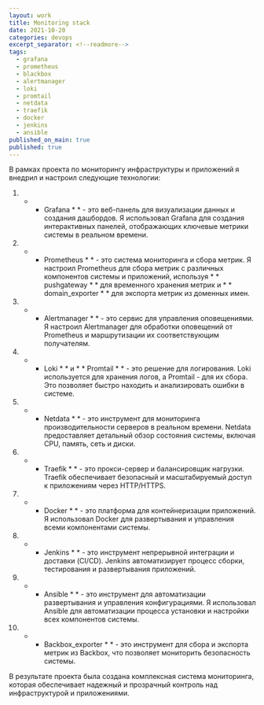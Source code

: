 ```yaml
---
layout: work
title: Monitoring stack
date: 2021-10-20
categories: devops
excerpt_separator: <!--readmore-->
tags:
  - grafana
  - prometheus
  - blackbox
  - alertmanager
  - loki
  - promtail
  - netdata
  - traefik
  - docker
  - jenkins
  - ansible
published_on_main: true
published: true
---
```


В рамках проекта по мониторингу инфраструктуры и приложений я внедрил и настроил следующие технологии:

1.  *  * Grafana *  *  - это веб-панель для визуализации данных и создания дашбордов. Я использовал Grafana для создания интерактивных панелей, отображающих ключевые метрики системы в реальном времени.

2.  *  * Prometheus *  *  - это система мониторинга и сбора метрик. Я настроил Prometheus для сбора метрик с различных компонентов системы и приложений, используя  *  * pushgateway *  *  для временного хранения метрик и  *  * domain_exporter *  *  для экспорта метрик из доменных имен.

3.  *  * Alertmanager *  *  - это сервис для управления оповещениями. Я настроил Alertmanager для обработки оповещений от Prometheus и маршрутизации их соответствующим получателям.

4.  *  * Loki *  *  и  *  * Promtail *  *  - это решение для логирования. Loki используется для хранения логов, а Promtail - для их сбора. Это позволяет быстро находить и анализировать ошибки в системе.

5.  *  * Netdata *  *  - это инструмент для мониторинга производительности серверов в реальном времени. Netdata предоставляет детальный обзор состояния системы, включая CPU, память, сеть и диски.

6.  *  * Traefik *  *  - это прокси-сервер и балансировщик нагрузки. Traefik обеспечивает безопасный и масштабируемый доступ к приложениям через HTTP/HTTPS.

7.  *  * Docker *  *  - это платформа для контейнеризации приложений. Я использовал Docker для развертывания и управления всеми компонентами системы.

8.  *  * Jenkins *  *  - это инструмент непрерывной интеграции и доставки (CI/CD). Jenkins автоматизирует процесс сборки, тестирования и развертывания приложений.

9.  *  * Ansible *  *  - это инструмент для автоматизации развертывания и управления конфигурациями. Я использовал Ansible для автоматизации процесса установки и настройки всех компонентов системы.

10.  *  * Backbox_exporter *  *  - это инструмент для сбора и экспорта метрик из Backbox, что позволяет мониторить безопасность системы.

В результате проекта была создана комплексная система мониторинга, которая обеспечивает надежный и прозрачный контроль над инфраструктурой и приложениями.